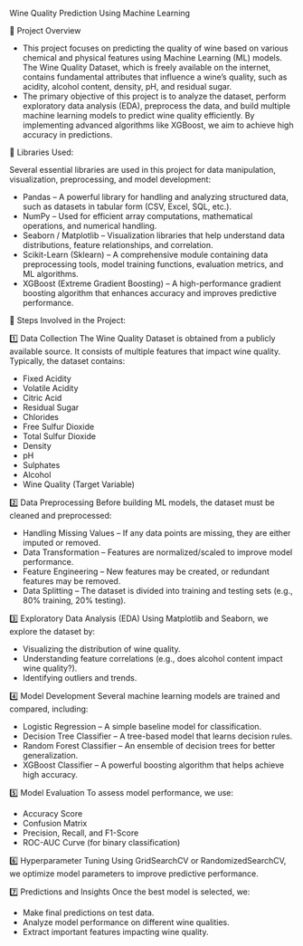 Wine Quality Prediction Using Machine Learning

📌 Project Overview
- This project focuses on predicting the quality of wine based on various chemical and physical features using Machine Learning (ML) models. The Wine Quality Dataset, which is freely available on the internet, contains fundamental attributes that influence a wine’s quality, such as acidity, alcohol content, density, pH, and residual sugar.
- The primary objective of this project is to analyze the dataset, perform exploratory data analysis (EDA), preprocess the data, and build multiple machine learning models to predict wine quality efficiently. By implementing advanced algorithms like XGBoost, we aim to achieve high accuracy in predictions.

📌 Libraries Used:

 Several essential libraries are used in this project for data manipulation, visualization, preprocessing, and model development:

- Pandas – A powerful library for handling and analyzing structured data, such as datasets in tabular form (CSV, Excel, SQL, etc.).
- NumPy – Used for efficient array computations, mathematical operations, and numerical handling.
- Seaborn / Matplotlib – Visualization libraries that help understand data distributions, feature relationships, and correlation.
- Scikit-Learn (Sklearn) – A comprehensive module containing data preprocessing tools, model training functions, evaluation metrics, and ML algorithms.
- XGBoost (Extreme Gradient Boosting) – A high-performance gradient boosting algorithm that enhances accuracy and improves predictive performance.

📌 Steps Involved in the Project:

1️⃣ Data Collection
The Wine Quality Dataset is obtained from a publicly available source. It consists of multiple features that impact wine quality. Typically, the dataset contains:

- Fixed Acidity
- Volatile Acidity
- Citric Acid
- Residual Sugar
- Chlorides
- Free Sulfur Dioxide
- Total Sulfur Dioxide
- Density
- pH
- Sulphates
- Alcohol
- Wine Quality (Target Variable)
  
2️⃣ Data Preprocessing
Before building ML models, the dataset must be cleaned and preprocessed:

- Handling Missing Values – If any data points are missing, they are either imputed or removed.
- Data Transformation – Features are normalized/scaled to improve model performance.
- Feature Engineering – New features may be created, or redundant features may be removed.
- Data Splitting – The dataset is divided into training and testing sets (e.g., 80% training, 20% testing).
  
3️⃣ Exploratory Data Analysis (EDA)
Using Matplotlib and Seaborn, we explore the dataset by:

- Visualizing the distribution of wine quality.
- Understanding feature correlations (e.g., does alcohol content impact wine quality?).
- Identifying outliers and trends.
  
4️⃣ Model Development
Several machine learning models are trained and compared, including:

- Logistic Regression – A simple baseline model for classification.
- Decision Tree Classifier – A tree-based model that learns decision rules.
- Random Forest Classifier – An ensemble of decision trees for better generalization.
- XGBoost Classifier – A powerful boosting algorithm that helps achieve high accuracy.
  
5️⃣ Model Evaluation
To assess model performance, we use:

- Accuracy Score
- Confusion Matrix
- Precision, Recall, and F1-Score
- ROC-AUC Curve (for binary classification)
  
6️⃣ Hyperparameter Tuning
Using GridSearchCV or RandomizedSearchCV, we optimize model parameters to improve predictive performance.

7️⃣ Predictions and Insights
Once the best model is selected, we:

- Make final predictions on test data.
- Analyze model performance on different wine qualities.
- Extract important features impacting wine quality.
